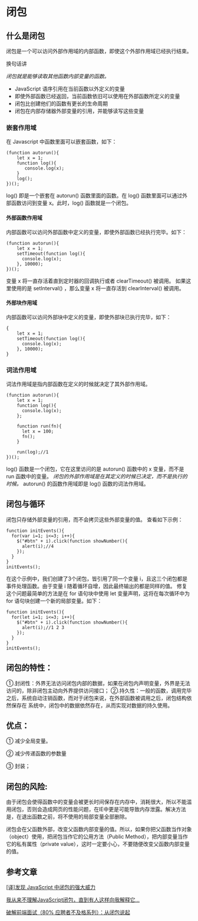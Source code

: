 # 闭包
## 什么是闭包 
闭包是一个可以访问外部作用域的内部函数，即使这个外部作用域已经执行结束。

换句话讲

*闭包就是能够读取其他函数内部变量的函数。*

* JavaScript 语序引用在当前函数以外定义的变量
* 即使外部函数已经返回，当前函数依旧可以使用在外部函数所定义的变量
* 闭包比创建他们的函数有更长的生命周期
* 闭包在内部存储器外部变量的引用，并能够读写这些变量

### 嵌套作用域
在 Javascript 中函数里面可以嵌套函数，如下：
```JS
(function autorun(){
    let x = 1;
    function log(){ 
       console.log(x); 
    }
    log();
})();
```
log() 即是一个嵌套在 autorun() 函数里面的函数。在 log() 函数里面可以通过外部函数访问到变量 x。此时，log() 函数就是一个闭包。

#### 外部函数作用域
内部函数可以访问外部函数中定义的变量，即使外部函数已经执行完毕。如下：

```JS
(function autorun(){
    let x = 1;
    setTimeout(function log(){
      console.log(x);
    }, 10000);
})();

```
变量 x 将一直存活着直到定时器的回调执行或者 clearTimeout() 被调用。 如果这里使用的是 setInterval() ，那么变量 x 将一直存活到 clearInterval() 被调用。

#### 外部块作用域
内部函数可以访问外部块中定义的变量，即使外部块已执行完毕，如下：

```JS
{
    let x = 1;
    setTimeout(function log(){
      console.log(x);
    }, 10000);
}

```
### 词法作用域
词法作用域是指内部函数在定义的时候就决定了其外部作用域。
```JS
(function autorun(){
    let x = 1;
    function log(){
      console.log(x);
    };
    
    function run(fn){
      let x = 100;
      fn();
    }
    
    run(log);//1
})();

```
log() 函数是一个闭包，它在这里访问的是 autorun() 函数中的 x 变量，而不是 run 函数中的变量。
*闭包的外部作用域是在其定义的时候已决定，而不是执行的时候。*
autorun() 的函数作用域即是 log() 函数的词法作用域。


## 闭包与循环
闭包只存储外部变量的引用，而不会拷贝这些外部变量的值。 查看如下示例：

```JS
function initEvents(){
  for(var i=1; i<=3; i++){
    $("#btn" + i).click(function showNumber(){
      alert(i);//4
    });
  }
}
initEvents();

```
在这个示例中，我们创建了3个闭包，皆引用了同一个变量 i，且这三个闭包都是事件处理函数。由于变量 i 随着循环自增，因此最终输出的都是同样的值。
修复这个问题最简单的方法是在 for 语句块中使用 let 变量声明，这将在每次循环中为 for 语句块创建一个新的局部变量。如下：

```JS
function initEvents(){
  for(let i=1; i<=3; i++){
    $("#btn" + i).click(function showNumber(){
      alert(i);//1 2 3
    });
  }
}
initEvents();

```
## 闭包的特性：

①.封闭性：外界无法访问闭包内部的数据，如果在闭包内声明变量，外界是无法访问的，除非闭包主动向外界提供访问接口；
②.持久性：一般的函数，调用完毕之后，系统自动注销函数，而对于闭包来说，在外部函数被调用之后，闭包结构依然保存在
系统中，闭包中的数据依然存在，从而实现对数据的持久使用。

## 优点：

① 减少全局变量。

② 减少传递函数的参数量

③ 封装；

## 闭包的风险:

 由于闭包会使得函数中的变量会被更长时间保存在内存中，消耗很大，所以不能滥用闭包，否则会造成网页的性能问题，在IE中更是可能导致内存泄露。解决方法是，在退出函数之前，将不使用的局部变量全部删除。

闭包会在父函数外部，改变父函数内部变量的值。所以，如果你把父函数当作对象（object）使用，把闭包当作它的公用方法（Public Method），把内部变量当作它的私有属性（private value），这时一定要小心，不要随便改变父函数内部变量的值。

## 参考文章

[[译]发现 JavaScript 中闭包的强大威力](https://juejin.im/post/6844903769646317576)

[我从来不理解JavaScript闭包，直到有人这样向我解释它...](https://zhuanlan.zhihu.com/p/56490498)

[破解前端面试（80% 应聘者不及格系列）：从闭包说起](https://juejin.im/post/6844903474212143117#heading-0)